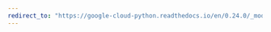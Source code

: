 ```yaml
---
redirect_to: "https://google-cloud-python.readthedocs.io/en/0.24.0/_modules/google/cloud/bigtable/cluster.html"
---
```

